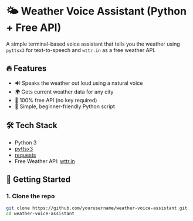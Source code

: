 # 🌤️ Weather Voice Assistant (Python + Free API)

A simple terminal-based voice assistant that tells you the weather using `pyttsx3` for text-to-speech and `wttr.in` as a free weather API.

## 🔥 Features
- 🔊 Speaks the weather out loud using a natural voice
- 🌍 Gets current weather data for any city
- 💯 100% free API (no key required)
- 🧠 Simple, beginner-friendly Python script

## 🛠️ Tech Stack
- Python 3
- [pyttsx3](https://pypi.org/project/pyttsx3/)
- [requests](https://pypi.org/project/requests/)
- Free Weather API: [wttr.in](https://wttr.in)

## 🚀 Getting Started

### 1. Clone the repo
```bash
git clone https://github.com/yourusername/weather-voice-assistant.git
cd weather-voice-assistant
